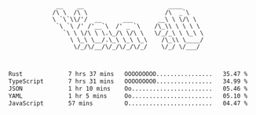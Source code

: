 <div align="center">
<pre><code>
 __    __                        ____      
/\ \  /\ \                      /\  _`\    
\ `\`\\/'/  __      ___       __\ \ \/\ \  
 `\ `\ /' /'__`\  /' _ `\    /\_\\ \ \ \ \ 
   `\ \ \/\ \ \.\_/\ \/\ \   \/_/_\ \ \_\ \
     \ \_\ \__/.\_\ \_\ \_\    /\_\\ \____/
      \/_/\/__/\/_/\/_/\/_/    \/_/ \/___/ 
                                           

</code></pre>

<!--START_SECTION:waka-->

```txt
Rust             7 hrs 37 mins   OOOOOOOOO................   35.47 %
TypeScript       7 hrs 31 mins   OOOOOOOO0................   34.99 %
JSON             1 hr 10 mins    Oo.......................   05.46 %
YAML             1 hr 5 mins     Oo.......................   05.10 %
JavaScript       57 mins         O........................   04.47 %
```

<!--END_SECTION:waka-->
